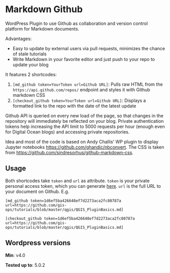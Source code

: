 # Markdown Github

WordPress Plugin to use Github as collaboration and version control platform for Markdown documents.

Advantages:

- Easy to update by external users via pull requests, minimizes the chance of stale tutorials
- Write Markdown in your favorite editor and just push to your repo to update your blog

It features 2 shortcodes:

1. `[md_github token=YourToken url=Github URL]`: Pulls raw HTML from the `https://api.github.com/repos/` endpoint and styles it with Github markdown CSS
2. `[checkout_github token=YourToken url=Github URL]`: Displays a formatted link to the repo with the date of the latest update

Github API is queried on every new load of the page, so that changes in the repository will immediately be reflected on your blog. Private authentication tokens help increasing the API limit to 5000 requests per hour (enough even for Digital Ocean blogs) and accessing private repositories.

Idea and most of the code is based on Andy Challis' WP plugin to display Jupyter notebooks https://github.com/ghandic/nbconvert. The CSS is taken from https://github.com/sindresorhus/github-markdown-css.

## Usage

Both shortcodes take `token` and `url` as attribute. `token` is your private personal access token, which you can generate [here](https://github.com/settings/developers). `url` is the full URL to your document on Github. E.g.

`[md_github token=1d6ef5ba426648ef7d2273aca2fc80787a url=https://github.com/gis-ops/tutorials/blob/master/qgis/QGIS_PluginBasics.md]`

`[checkout_github token=1d6ef5ba426648ef7d2273aca2fc80787a url=https://github.com/gis-ops/tutorials/blob/master/qgis/QGIS_PluginBasics.md]`

## Wordpress versions

**Min**: v4.0

**Tested up to**: 5.0.2
